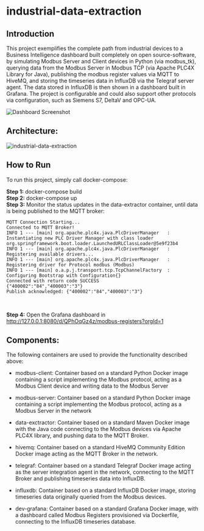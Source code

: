 # industrial-data-extraction

## Introduction

This project exemplifies the complete path from industrial devices to a Business Intelligence dashboard built completely on open source-software, by simulating Modbus Server and Client devices in Python (via modbus_tk), querying data from the Modbus Server in Modbus TCP (via Apache PLC4X Library for Java), publishing the modbus register values via MQTT to HiveMQ, and storing the timeseries data in InfluxDB via the Telegraf server agent. The data stored in InfluxDB is then shown in a dashboard built in Grafana. 
The project is configurable and could also support other protocols via configuration, such as Siemens S7, DeltaV and OPC-UA.

![Dashboard Screenshot](https://user-images.githubusercontent.com/89973885/182029682-468be1ba-67ae-4b0a-934f-bf1383caec22.png)

## Architecture:

![industrial-data-extraction](https://user-images.githubusercontent.com/89973885/182029628-03f489c8-55f2-4e08-9298-ebd01eeb97ad.png)

## How to Run

To run this project, simply call docker-compose:<br />

**Step 1:** docker-compose build <br />
**Step 2:** docker-compose up <br />
**Step 3:** Monitor the status updates in the data-extractor container, until data is being published to the MQTT broker:  <br />

```
MQTT Connection Starting...
Connected to MQTT Broker!
INFO 1 --- [main] org.apache.plc4x.java.PlcDriverManager   : Instantiating new PLC Driver Manager with class loader org.springframework.boot.loader.LaunchedURLClassLoader@5e9f23b4
INFO 1 --- [main] org.apache.plc4x.java.PlcDriverManager   : Registering available drivers...
INFO 1 --- [main] org.apache.plc4x.java.PlcDriverManager   : Registering driver for Protocol modbus (Modbus)
INFO 1 --- [main] o.a.p.j.transport.tcp.TcpChannelFactory  : Configuring Bootstrap with Configuration{}
Connected with return code SUCCESS
{"400002":"84","400003":"3"}
Publish acknowledged: {"400002":"84","400003":"3"}
```
<br />

**Step 4:** Open the Grafana dashboard in http://127.0.0.1:8080/d/QPhOqGz4z/modbus-registers?orgId=1


## Components:

The following containers are used to provide the functionality described above:

- modbus-client: Container based on a standard Python Docker image containing a script implementing the Modbus protocol, acting as a Modbus Client device and writing data to the Modbus Server

- modbus-server: Container based on a standard Python Docker image containing a script implementing the Modbus protocol, acting as a Modbus Server in the network

- data-exctractor: Container based on a standard Maven Docker image with the Java code connecting to the Modbus devices via Apache PLC4X library, and pushing data to the MQTT Broker.

- hivemq: Container based on a standard HiveMQ Community Edition Docker image acting as the MQTT Broker in the network.

- telegraf: Container based on a standard Telegraf Docker image acting as the server integration agent in the network, connecting to the MQTT Broker and publishing timeseries data into InfluxDB.

- influxdb: Container based on a standard InfluxDB Docker image, storing timeseries data originally queried from the Modbus devices.

- dev-grafana: Container based on a standard Grafana Docker image, with a dashboard called Modbus Registers provisioned via Dockerfile, connecting to the InfluxDB timeseries database.
